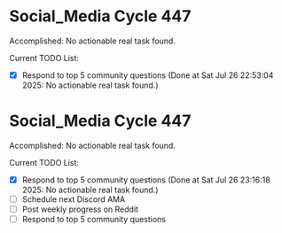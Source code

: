 # Social_Media Cycle 447

Accomplished: No actionable real task found.

Current TODO List:

- [x] Respond to top 5 community questions  (Done at Sat Jul 26 22:53:04 2025: No actionable real task found.)

# Social_Media Cycle 447

Accomplished: No actionable real task found.

Current TODO List:

- [x] Respond to top 5 community questions  (Done at Sat Jul 26 23:16:18 2025: No actionable real task found.)
- [ ] Schedule next Discord AMA
- [ ] Post weekly progress on Reddit
- [ ] Respond to top 5 community questions
